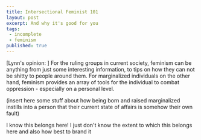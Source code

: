 ```yaml
---
title: Intersectional Feminist 101
layout: post
excerpt: And why it's good for you
tags:
 - incomplete
 - feminism
published: true
---
```


[Lynn's opinion: ] For the ruling groups in current society, feminism can be anything from just some interesting information, to tips on how they can not be shitty to people around them. For marginalized individuals on the other hand, feminism provides an array of tools for the individual to combat oppression - especially on a personal level.

(insert here some stuff about how being born and raised marginalized instills into a person that their current state of affairs is somehow their own fault)

I know this belongs here! I just don't know the extent to which this belongs here and also how best to brand it